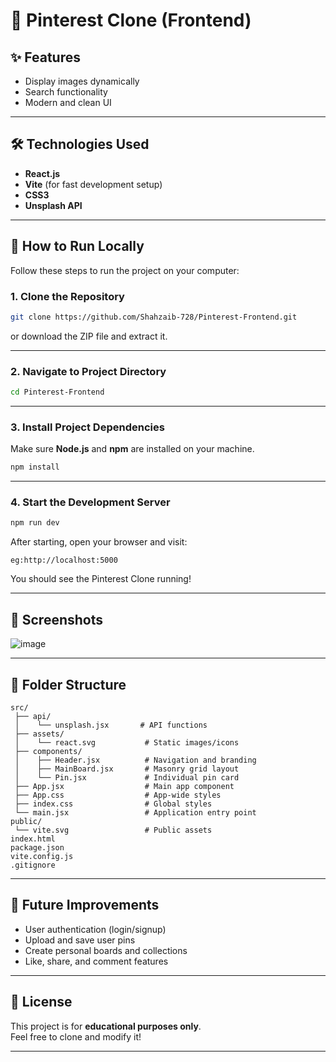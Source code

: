 # 📌 Pinterest Clone (Frontend)

## ✨ Features

- Display images dynamically
- Search functionality 
- Modern and clean UI

---

## 🛠 Technologies Used

- **React.js**
- **Vite** (for fast development setup)
- **CSS3** 
- **Unsplash API** 

---

## 🚀 How to Run Locally

Follow these steps to run the project on your computer:

### 1. Clone the Repository

```bash
git clone https://github.com/Shahzaib-728/Pinterest-Frontend.git
```

or download the ZIP file and extract it.

---

### 2. Navigate to Project Directory

```bash
cd Pinterest-Frontend
```

---

### 3. Install Project Dependencies

Make sure **Node.js** and **npm** are installed on your machine.

```bash
npm install
```

---

### 4. Start the Development Server

```bash
npm run dev
```

After starting, open your browser and visit:

```
eg:http://localhost:5000
```

You should see the Pinterest Clone running!

---

## 📸 Screenshots
![image](https://github.com/user-attachments/assets/4e39952c-e363-497c-bd2d-e46ffcae9823)

---

## 📁 Folder Structure

```plaintext
src/
 ├── api/
 │    └── unsplash.jsx       # API functions 
 ├── assets/
 │    └── react.svg           # Static images/icons
 ├── components/
 │    ├── Header.jsx          # Navigation and branding
 │    ├── MainBoard.jsx       # Masonry grid layout
 │    └── Pin.jsx             # Individual pin card
 ├── App.jsx                  # Main app component
 ├── App.css                  # App-wide styles
 ├── index.css                # Global styles
 └── main.jsx                 # Application entry point
public/
 └── vite.svg                 # Public assets
index.html
package.json
vite.config.js
.gitignore
```

---


## 🚧 Future Improvements

- User authentication (login/signup)
- Upload and save user pins
- Create personal boards and collections
- Like, share, and comment features

---

## 🧾 License

This project is for **educational purposes only**.  
Feel free to clone and modify it!

---


